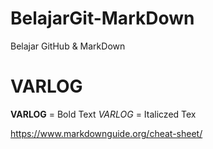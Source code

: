 # BelajarGit-MarkDown
Belajar GitHub &amp; MarkDown
# VARLOG
**VARLOG** = Bold Text
*VARLOG* = Italiczed Tex

https://www.markdownguide.org/cheat-sheet/
